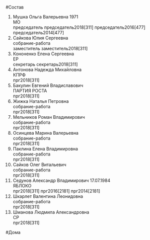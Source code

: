 #Состав  
1. Мушка Ольга Валерьевна 1971  
    МО  
    председатель председатель2018[311] председатель2016[477] председатель2014[477]  
2. Сайкова Юлия Сергеевна  
    собрание-работа  
    заместитель заместитель2018[311]  
3. Кононенко Елена Сергеевна  
    ЕР  
    секретарь секретарь2018[311]  
4. Антонова Надежда Михайловна  
    КПРФ  
    прг2018[311]  
5. Бакулин Евгений Владиславович  
    ПАРТИЯ РОСТА  
    прг2018[311]  
6. Жижка Наталья Петровна  
    собрание-работа  
    прг2018[311]  
7. Мельников Роман Владимирович  
    собрание-работа  
    прг2018[311]  
8. Осинцева Марина Валерьевна  
    собрание-работа  
    прг2018[311]  
9. Паклина Елена Владимировна  
    собрание-работа  
    прг2018[311]  
10. Сайков Олег Витальевич  
    собрание-работа  
    прг2018[311]  
11. Седунов Александр Владимирович 17.07.1984  
    ЯБЛОКО  
    прг2018[311] прг2016[2181] прг2014[2181]  
12. Шкарлет Валентина Леонидовна  
    собрание-работа  
    прг2018[311]  
13. Шманова Людмила Александровна  
    СР  
    прг2018[311]  

#Дома  
  
